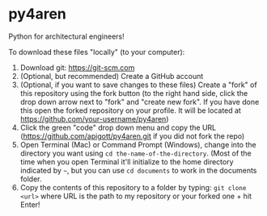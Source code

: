 # py4aren
Python for architectural engineers!

To download these files "locally" (to your computer):
1. Download git: https://git-scm.com
1. (Optional, but recommended) Create a GitHub account
1. (Optional, if you want to save changes to these files) Create a "fork" of this repository using the fork button (to the right hand side, click the drop down arrow next to "fork" and "create new fork". If you have done this open the forked repository on your profile. It will be located at https://github.com/your-username/py4aren)
1. Click the green "code" drop down menu and copy the URL (https://github.com/apigott/py4aren.git if you did not fork the repo)
1. Open Terminal (Mac) or Command Prompt (Windows), change into the directory you want using `cd the-name-of-the-directory`. (Most of the time when you open Terminal it'll initialize to the home directory indicated by `~`, but you can use `cd documents` to work in the documents folder.
1. Copy the contents of this repository to a folder by typing:
`git clone <url>` where URL is the path to my repository or your forked one + hit Enter!
